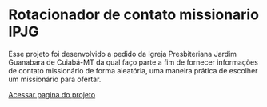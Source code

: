 # Rotacionador de contato missionario IPJG

Esse projeto foi desenvolvido a pedido da Igreja Presbiteriana Jardim Guanabara de Cuiabá-MT da qual faço parte a fim de fornecer informações de contato missionário de forma aleatória,
uma maneira prática de escolher um missionário para ofertar.

[Acessar pagina do projeto](https://botlorien.github.io/web-missionary-pix/)
